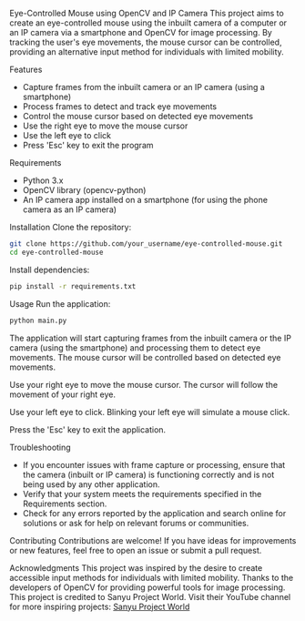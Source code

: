Eye-Controlled Mouse using OpenCV and IP Camera
This project aims to create an eye-controlled mouse using the inbuilt camera of a computer or an IP camera via a smartphone and OpenCV for image processing. By tracking the user's eye movements, the mouse cursor can be controlled, providing an alternative input method for individuals with limited mobility.

Features
- Capture frames from the inbuilt camera or an IP camera (using a smartphone)
- Process frames to detect and track eye movements
- Control the mouse cursor based on detected eye movements
- Use the right eye to move the mouse cursor
- Use the left eye to click
- Press 'Esc' key to exit the program

Requirements
- Python 3.x
- OpenCV library (opencv-python)
- An IP camera app installed on a smartphone (for using the phone camera as an IP camera)

Installation
Clone the repository:

```bash
git clone https://github.com/your_username/eye-controlled-mouse.git
cd eye-controlled-mouse
```

Install dependencies:

```bash
pip install -r requirements.txt
```

Usage
Run the application:

```bash
python main.py
```

The application will start capturing frames from the inbuilt camera or the IP camera (using the smartphone) and processing them to detect eye movements. The mouse cursor will be controlled based on detected eye movements.

Use your right eye to move the mouse cursor. The cursor will follow the movement of your right eye.

Use your left eye to click. Blinking your left eye will simulate a mouse click.

Press the 'Esc' key to exit the application.

Troubleshooting
- If you encounter issues with frame capture or processing, ensure that the camera (inbuilt or IP camera) is functioning correctly and is not being used by any other application.
- Verify that your system meets the requirements specified in the Requirements section.
- Check for any errors reported by the application and search online for solutions or ask for help on relevant forums or communities.

Contributing
Contributions are welcome! If you have ideas for improvements or new features, feel free to open an issue or submit a pull request.

Acknowledgments
This project was inspired by the desire to create accessible input methods for individuals with limited mobility.
Thanks to the developers of OpenCV for providing powerful tools for image processing.
This project is credited to Sanyu Project World. Visit their YouTube channel for more inspiring projects: [Sanyu Project World](https://www.youtube.com/@sanyuprojectsworld)
